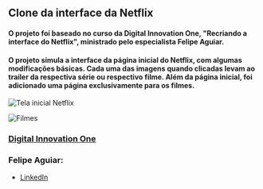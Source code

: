 ## Clone da interface da Netflix

#### O projeto foi baseado no curso da Digital Innovation One, "Recriando a interface do Netflix", ministrado pelo especialista Felipe Aguiar.

#### O projeto simula a interface da página inicial do Netflix, com algumas modificações básicas. Cada uma das imagens quando clicadas levam ao trailer da respectiva série ou respectivo filme. Além da página inicial, foi adicionado uma página exclusivamente para os filmes.

![Tela inicial Netflix](https://github.com/Tiago0Br/netflix-project/tree/master/img/example1.png)

![Filmes](https://github.com/Tiago0Br/netflix-project/tree/master/img/example2.png)
### [Digital Innovation One](https://digitalinnovation.one/)
### Felipe Aguiar: 
 - [LinkedIn](https://www.linkedin.com/in/felipe-aguiar-047/)
